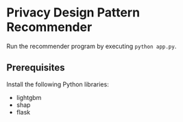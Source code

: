 # Privacy Design Pattern Recommender

Run the recommender program by executing `python app.py`. 

## Prerequisites
Install the following Python libraries:
- lightgbm
- shap
- flask